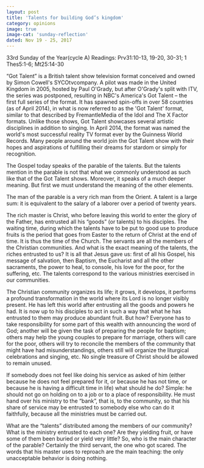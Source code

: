 ```yaml
---
layout: post
title: 'Talents for building God’s kingdom'
category: opinions
image: true
image-cat: 'sunday-reflection'
dated: Nov 19 - 25, 2017
---
```


33rd Sunday of the Year(cycle A)
Readings: Prv31:10-13, 19-20, 30-31; 1 Thes5:1-6; Mt25:14-30

“Got Talent” is a British talent show television format conceived and owned by Simon Cowell's SYCOtvcompany. A pilot was made in the United Kingdom in 2005, hosted by Paul O'Grady, but after O'Grady's split with ITV, the series was postponed, resulting in NBC's America's Got Talent – the first full series of the format.  It has spawned spin-offs in over 58 countries (as of April 2014), in what is now referred to as the 'Got Talent' format, similar to that described by FremantleMedia of the Idol and The X Factor formats. Unlike those shows, Got Talent showcases several artistic disciplines in addition to singing. In April 2014, the format was named the world's most successful reality TV format ever by the Guinness World Records.  Many people around the world join the Got Talent show with their hopes and aspirations of fulfilling their dreams for stardom or simply for recognition.

The Gospel today speaks of the parable of the talents.  But the talents mention in the parable is not that what we commonly understood as such like that of the Got Talent shows.  Moreover, it speaks of a much deeper meaning.  But first we must understand the meaning of the other elements.

The man of the parable is a very rich man from the Orient.  A talent is a large sum: it is equivalent to the salary of a laborer over a period of twenty years.

The rich master is Christ, who before leaving this world to enter the glory of the Father, has entrusted all his “goods” (or talents) to his disciples.  The waiting time, during which the talents have to be put to good use to produce fruits is the period that goes from Easter to the return of Christ at the end of time.  It is thus the time of the Church.  The servants are all the members of the Christian communities.  And what is the exact meaning of the talents, the riches entrusted to us?  It is all that Jesus gave us: first of all his Gospel, his message of salvation, then Baptism, the Eucharist and all the other sacraments, the power to heal, to console, his love for the poor, for the suffering, etc.  The talents correspond to the various ministries exercised in our communities.

The Christian community organizes its life; it grows, it develops, it performs a profound transformation in the world where its Lord is no longer visibly present.  He has left this world after entrusting all the goods and powers he had.  It is now up to his disciples to act in such a way that what he has entrusted to them may produce abundant fruit.  But how?  Everyone has to take responsibility for some part of this wealth with announcing the word of God; another will be given the task of preparing the people for baptism; others may help the young couples to prepare for marriage, others will care for the poor, others will try to reconcile the members of the community that might have had misunderstandings, others still will organize the liturgical celebrations and singing, etc.  No single treasure of Christ should be allowed to remain unused.

If somebody does not feel like doing his service as asked of him (either because he does not feel prepared for it, or because he has not time, or because he is having a difficult time in life) what should he do?  Simple: he should not go on holding on to a job or to a place of responsibility.  He must hand over his ministry to the “bank”, that is, to the community, so that his share of service may be entrusted to somebody else who can do it faithfully, because all the ministries must be carried out.

What are the “talents” distributed among the members of our community?  What is the ministry entrusted to each one?  Are they yielding fruit, or have some of them been buried or yield very little?  So, who is the main character of the parable?  Certainly the third servant, the one who got scared.  The words that his master uses to reproach are the main teaching: the only unacceptable behavior is doing nothing.